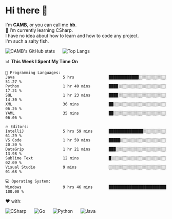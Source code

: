 # Hi there 👋
<!--
**CAMB-dev/CAMB-dev** is a ✨ _special_ ✨ repository because its `README.md` (this file) appears on your GitHub profile.

Here are some ideas to get you started:

- 🔭 I’m currently working on ...
- 🌱 I’m currently learning ...
- 👯 I’m looking to collaborate on ...
- 🤔 I’m looking for help with ...
- 💬 Ask me about ...
- 📫 How to reach me: ...
- 😄 Pronouns: ...
- ⚡ Fun fact: ...
-->
 I'm **CAMB**, or you can call me **bb**.  
 🌱 I’m currently learning CSharp.  
 I have no idea about how to learn and how to code any project.  
 I'm such a salty fish.
 
 
![CAMB's GitHub stats](https://github-readme-stats.vercel.app/api?username=CAMB-dev&show_icons=true&theme=tokyonight)
&nbsp;&nbsp;&nbsp;&nbsp;
![Top Langs](https://github-readme-stats.vercel.app/api/top-langs/?username=CAMB-dev&langs_count=5&theme=tokyonight)


<!--START_SECTION:waka-->
📊 **This Week I Spent My Time On** 

```text
💬 Programming Languages: 
Java                     5 hrs               █████████████░░░░░░░░░░░░   51.27 % 
Python                   1 hr 40 mins        ████░░░░░░░░░░░░░░░░░░░░░   17.21 % 
SQL                      1 hr 23 mins        ████░░░░░░░░░░░░░░░░░░░░░   14.30 % 
XML                      36 mins             ██░░░░░░░░░░░░░░░░░░░░░░░   06.26 % 
YAML                     35 mins             ██░░░░░░░░░░░░░░░░░░░░░░░   06.06 % 

🔥 Editors: 
IntelliJ                 5 hrs 59 mins       ███████████████░░░░░░░░░░   61.29 % 
VS Code                  1 hr 59 mins        █████░░░░░░░░░░░░░░░░░░░░   20.30 % 
DataGrip                 1 hr 21 mins        ███░░░░░░░░░░░░░░░░░░░░░░   13.98 % 
Sublime Text             12 mins             █░░░░░░░░░░░░░░░░░░░░░░░░   02.09 % 
Visual Studio            9 mins              ░░░░░░░░░░░░░░░░░░░░░░░░░   01.68 % 

💻 Operating System: 
Windows                  9 hrs 46 mins       █████████████████████████   100.00 % 
```


<!--END_SECTION:waka-->


❤ with:

![CSharp](https://img.shields.io/badge/CSharp-%23512BD4?style=for-the-badge&logo=.net)
&nbsp;&nbsp;&nbsp;&nbsp;
![Go](https://img.shields.io/badge/Go-000000?style=for-the-badge&logo=go)
&nbsp;&nbsp;&nbsp;&nbsp;
![Python](https://img.shields.io/badge/Python-000000?style=for-the-badge&logo=python)
&nbsp;&nbsp;&nbsp;&nbsp;
![Java](https://img.shields.io/badge/Java-964B00?style=for-the-badge&logo=openjdk)
